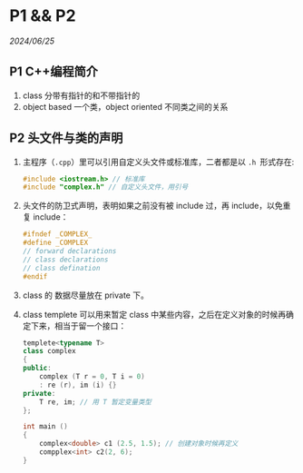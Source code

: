 # P1 && P2

*2024/06/25*

## P1 C++编程简介

1. class 分带有指针的和不带指针的
2. object based 一个类，object oriented 不同类之间的关系


## P2 头文件与类的声明

1. 主程序（```.cpp```）里可以引用自定义头文件或标准库，二者都是以  ```.h ```形式存在:

	```c++
	#include <iostream.h> // 标准库
	#include "complex.h" // 自定义头文件，用引号
	```
2. 头文件的防卫式声明，表明如果之前没有被 include 过，再 include，以免重复 include：

	```c++
	#ifndef _COMPLEX_
	#define _COMPLEX
	// forward declarations
	// class declarations
	// class defination
	#endif
	```
3. class 的 数据尽量放在 private 下。

4. class templete 可以用来暂定 class 中某些内容，之后在定义对象的时候再确定下来，相当于留一个接口：

	```c++
	templete<typename T>
	class complex
	{
	public:
		complex (T r = 0, T i = 0)
		: re (r), im (i) {}
	private:
		T re, im; // 用 T 暂定变量类型
	};
	
	int main ()
	{
		complex<double> c1 (2.5, 1.5); // 创建对象时候再定义
		compplex<int> c2(2, 6);
	}
	
	```
